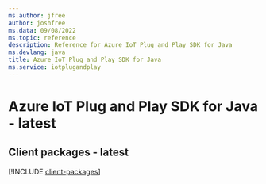 ```yaml
---
ms.author: jfree
author: joshfree
ms.data: 09/08/2022
ms.topic: reference
description: Reference for Azure IoT Plug and Play SDK for Java
ms.devlang: java
title: Azure IoT Plug and Play SDK for Java
ms.service: iotplugandplay
---
```

# Azure IoT Plug and Play SDK for Java - latest

## Client packages - latest
[!INCLUDE [client-packages](iot-plug-and-play-client-index.md)]